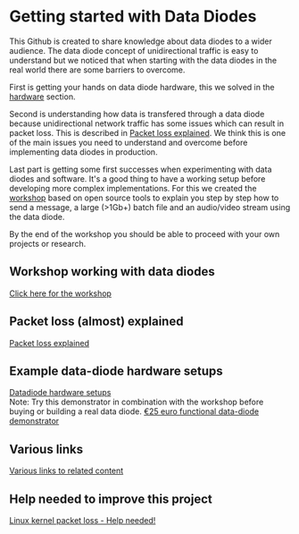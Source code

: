 # Getting started with Data Diodes

This Github is created to share knowledge about data diodes to a wider audience. The data diode concept of unidirectional traffic is easy to understand but we noticed that when starting with the data diodes in the real world there are some barriers to overcome.

First is getting your hands on data diode hardware, this we solved in the [hardware](datadiode_hardware_setups.md) section.

Second is understanding how data is transfered through a data diode because unidirectional network traffic has some issues which can result in packet loss. This is described in [Packet loss explained](packetloss_explained.md). We think this is one of the main issues you need to understand and overcome before implementing data diodes in production.

Last part is getting some first successes when experimenting with data diodes and software. It's a good thing to have a working setup before developing more complex implementations. For this we created the [workshop](workshop/readme.md) based on open source tools to explain you step by step how to send a message, a large (>1Gb+) batch file and an audio/video stream using the data diode.

By the end of the workshop you should be able to proceed with your own projects or research.

## Workshop working with data diodes
[Click here for the workshop](workshop/readme.md)

## Packet loss (almost) explained
[Packet loss explained](packetloss_explained.md)

## Example data-diode hardware setups
[Datadiode hardware setups](datadiode_hardware_setups.md) <br>
Note: Try this demonstrator in combination with the workshop before buying or building a real data diode. [€25 euro functional data-diode demonstrator](https://github.com/Vrolijk/OSDD/blob/main/examples/25_euro_data-diode_demonstator.md) 

## Various links 
[Various links to related content](external_content.md)

## Help needed to improve this project
[Linux kernel packet loss - Help needed!](https://github.com/Vrolijk/OSDD/issues/6)
